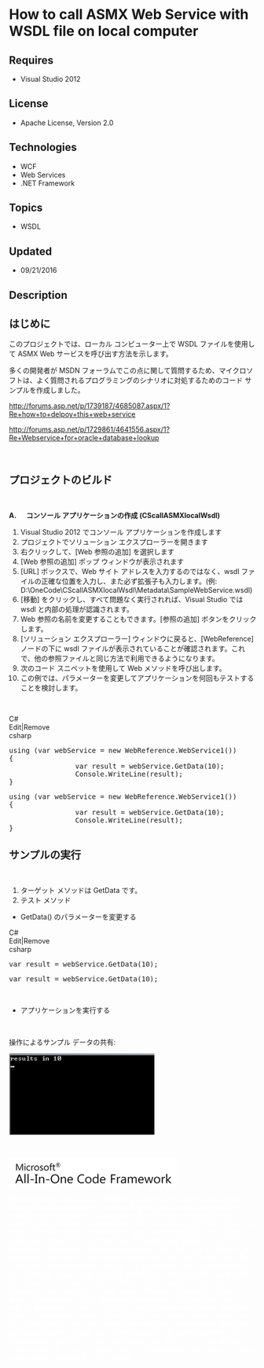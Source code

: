 # How to call ASMX Web Service with WSDL file on local computer
## Requires
- Visual Studio 2012
## License
- Apache License, Version 2.0
## Technologies
- WCF
- Web Services
- .NET Framework
## Topics
- WSDL
## Updated
- 09/21/2016
## Description

<h2>はじめに</h2>
<p>このプロジェクトでは、ローカル コンピューター上で WSDL ファイルを使用して ASMX Web サービスを呼び出す方法を示します。</p>
<p>多くの開発者が MSDN フォーラムでこの点に関して質問するため、マイクロソフトは、よく質問されるプログラミングのシナリオに対処するためのコード サンプルを作成しました。</p>
<p><a href="http://forums.asp.net/p/1739187/4685087.aspx/1?Re&#43;how&#43;to&#43;delpoy&#43;this&#43;web&#43;service">http://forums.asp.net/p/1739187/4685087.aspx/1?Re&#43;how&#43;to&#43;delpoy&#43;this&#43;web&#43;service</a></p>
<p><a href="http://forums.asp.net/p/1729861/4641556.aspx/1?Re&#43;Webservice&#43;for&#43;oracle&#43;database&#43;lookup">http://forums.asp.net/p/1729861/4641556.aspx/1?Re&#43;Webservice&#43;for&#43;oracle&#43;database&#43;lookup</a></p>
<p>&nbsp;</p>
<h2>プロジェクトのビルド</h2>
<p>&nbsp;</p>
<p><strong>A.&nbsp;&nbsp;&nbsp;&nbsp;&nbsp; </strong><strong>コンソール アプリケーションの作成 (CScallASMXlocalWsdl)</strong></p>
<ol>
<li>Visual Studio 2012 でコンソール アプリケーションを作成します </li><li>プロジェクトでソリューション エクスプローラーを開きます </li><li>右クリックして、[Web 参照の追加] を選択します </li><li>[Web 参照の追加] ポップ ウィンドウが表示されます </li><li>[URL] ボックスで、Web サイト アドレスを入力するのではなく、wsdl ファイルの正確な位置を入力し、また必ず拡張子も入力します。(例: D:\OneCode\CScallASMXlocalWsdl\Metadata\SampleWebService.wsdl)
</li><li>[移動] をクリックし、すべて問題なく実行されれば、Visual Studio では wsdl と内部の処理が認識されます。 </li><li>Web 参照の名前を変更することもできます。[参照の追加] ボタンをクリックします。 </li><li>[ソリューション エクスプローラー] ウィンドウに戻ると、[WebReference] ノードの下に wsdl ファイルが表示されていることが確認されます。これで、他の参照ファイルと同じ方法で利用できるようになります。
</li><li>次のコード スニペットを使用して Web メソッドを呼び出します。 </li><li>この例では、パラメーターを変更してアプリケーションを何回もテストすることを検討します。 </li></ol>
<p>&nbsp;</p>
<p></p>
<div class="scriptcode">
<div class="pluginEditHolder" pluginCommand="mceScriptCode">
<div class="title"><span>C#</span></div>
<div class="pluginLinkHolder"><span class="pluginEditHolderLink">Edit</span>|<span class="pluginRemoveHolderLink">Remove</span></div>
<span class="hidden">csharp</span>
<pre class="hidden">using (var webService = new WebReference.WebService1())
{
                var result = webService.GetData(10);
                Console.WriteLine(result);
}</pre>
<div class="preview">
<pre class="csharp"><span class="cs__keyword">using</span>&nbsp;(var&nbsp;webService&nbsp;=&nbsp;<span class="cs__keyword">new</span>&nbsp;WebReference.WebService1())&nbsp;
{&nbsp;
&nbsp;&nbsp;&nbsp;&nbsp;&nbsp;&nbsp;&nbsp;&nbsp;&nbsp;&nbsp;&nbsp;&nbsp;&nbsp;&nbsp;&nbsp;&nbsp;var&nbsp;result&nbsp;=&nbsp;webService.GetData(<span class="cs__number">10</span>);&nbsp;
&nbsp;&nbsp;&nbsp;&nbsp;&nbsp;&nbsp;&nbsp;&nbsp;&nbsp;&nbsp;&nbsp;&nbsp;&nbsp;&nbsp;&nbsp;&nbsp;Console.WriteLine(result);&nbsp;
}</pre>
</div>
</div>
</div>
<p></p>
<h2>サンプルの実行</h2>
<p>&nbsp;</p>
<ol>
<li>ターゲット メソッドは GetData です。 </li><li>テスト メソッド </li></ol>
<ul>
<li>GetData() のパラメーターを変更する <strong>&nbsp;</strong><em>&nbsp;</em> </li></ul>
<p></p>
<div class="scriptcode">
<div class="pluginEditHolder" pluginCommand="mceScriptCode">
<div class="title"><span>C#</span></div>
<div class="pluginLinkHolder"><span class="pluginEditHolderLink">Edit</span>|<span class="pluginRemoveHolderLink">Remove</span></div>
<span class="hidden">csharp</span>
<pre class="hidden">var result = webService.GetData(10);</pre>
<div class="preview">
<pre class="csharp">var&nbsp;result&nbsp;=&nbsp;webService.GetData(<span class="cs__number">10</span>);</pre>
</div>
</div>
</div>
<p></p>
<p>&nbsp;</p>
<ul>
<li>アプリケーションを実行する </li></ul>
<p>&nbsp;</p>
<p>操作によるサンプル データの共有:</p>
<p><img id="154380" alt="" src="154380-1.png" width="296" height="165"></p>
<p>&nbsp;</p>
<p><img id="154382" alt="" src="154382-image.png"></p>
<p><span style="color:#ffffff">Microsoft All-In-One Code Framework is a free, centralized code sample library driven by developers' real-world pains and needs. The goal is to provide customer-driven code samples for all Microsoft development technologies, and
 reduce developers' efforts in solving typical programming tasks. Our team listens to developers&rsquo; pains in the MSDN forums, social media and various DEV communities. We write code samples based on developers&rsquo; frequently asked programming tasks,
 and allow developers to download them with a short sample publishing cycle. Additionally, we offer a free code sample request service. It is a proactive way for our developer community to obtain code samples directly from Microsoft.<span>Microsoft All-In-One
 Code Framework is a free, centralized code sample library driven by developers' real-world pains and needs. The goal is to provide customer-driven code samples for all Microsoft development technologies, and reduce developers' efforts in solving typical programming
 tasks. Our team listens to developers&rsquo; pains in the MSDN forums, social media and various DEV communities. We write code samples based on developers&rsquo; frequently asked programming tasks, and allow developers to download them with a short sample
 publishing cycle. Additionally, we offer a free code sample request service. It is a proactive way for our developer community to obtain code samples directly from Microsoft.</span><strong>&nbsp;</strong><em>&nbsp;</em></span></p>
<p><strong>&nbsp;</strong><em>&nbsp;</em></p>
<p>&nbsp;</p>
<p>&nbsp;</p>
